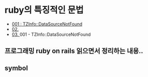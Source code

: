 # ruby의 특징적인 문법
* [001 : TZInfo::DataSourceNotFound](#001---tzinfodatasourcenotfound)
* [02. ](#2)
* [03. ](#3)
    001 - TZInfo::DataSourceNotFound

## 프로그래밍 ruby on rails 읽으면서 정리하는 내용..    
## symbol


